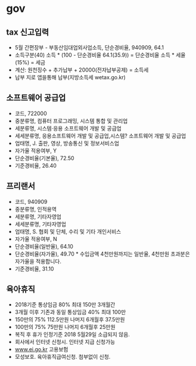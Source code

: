 # gov

<!--
description = 정리자료
tag = it, etc, gov, tax
-->

## tax 신고입력
- 5월 간편장부 - 부동산임대업외사업소득, 단순경비율, 940909, 64.1
- 소득구분(40) 소득 * (100 - 단순경비율 64.1(35.9)) = 단순경비율 소득 * 세율(15%) = 세금
- 계산: 원천징수 + 추가납부 + 20000(전자납부공제) = 소득세
- 납부 지로 앱을통해 납부(지방소득세 wetax.go.kr)

## 소프트웨어 공급업
- 코드, 722000
- 중분류명, 컴퓨터 프로그래밍, 시스템 통합 및 관리업
- 세분류명, 시스템·응용 소프트웨어 개발 및 공급업
- 세세분류명, 응용소프트웨어 개발 및 공급업,시스템? 소프트웨어 개발 및 공급업
- 업태명, J. 출판, 영상, 방송통신 및 정보서비스업
- 자가율 적용여부, Y
- 단순경비율(기본율), 72.50
- 기준경비율, 26.40

## 프리랜서
- 코드, 940909
- 중분류명, 인적용역
- 세분류명, 기타자영업
- 세세분류명, 기타자영업
- 업태명, S. 협회 및 단체, 수리 및 기타 개인서비스
- 자가율 적용여부, N
- 단순경비율(일반율), 64.10
- 단순경비율(자가율), 49.70 * 수입금액 4천만원까지는 일반율, 4천만원 초과분은 자가율을 적용합니다.
- 기준경비율, 31.10

## 육아휴직
- 2018기준 통상임금 80% 최대 150만 3개월간
- 3개월 이후 기존과 동일 통상임금 40% 최대 100만
- 150만의 75% 112.5만원 나머지 6개월후 37.5만원
- 100만의 75% 75만원 나머지 6개월후 25만원
- 복직 후 휴가 인정기준 2018 5월29일 소급되지 않음.
- 회사에서 인터넷 신청시. 인터넷 지급 신청가능
- www.ei.go.kr 고용보험
- 모성보호. 육아휴직급여신청. 첨부없이 신청.
